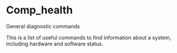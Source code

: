 # Comp_health
General diagnostic commands

This is a list of useful commands to find information about a system, including hardware and software status.
